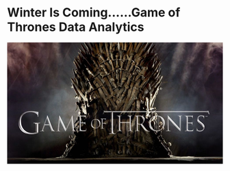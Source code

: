   # Winter Is Coming......Game of Thrones Data Analytics
<div align="center">
  <img src="visuals/GoT.jpeg" width="600" length="300" alt="GameofThrones"/>
</div>
